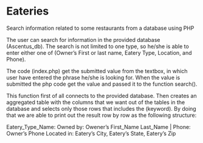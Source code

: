 # Eateries
Search information related to some restaurants from a database using PHP

The user can search for information in the provided database (Ascentus_db). The search is not limited to one type, so he/she is able to enter either one of (Owner’s First or last name, Eatery Type, Location, and Phone).

The code (index.php) get the submitted value from the textbox, in which user have entered the phrase he/she is looking for. When the value is submitted the php code get the value and passed it to the function search(). 

This function first of all connects to the provided database. Then creates an aggregated table with the columns that we want out of the tables in the database and selects only those rows that includes the (keyword). By doing that we are able to print out the result row by row as the following structure:

Eatery_Type_Name:
	Owned by: Owener’s First_Name Last_Name | Phone: Owner’s Phone
	Located in: Eatery’s City, Eatery’s State, Eatery’s Zip
